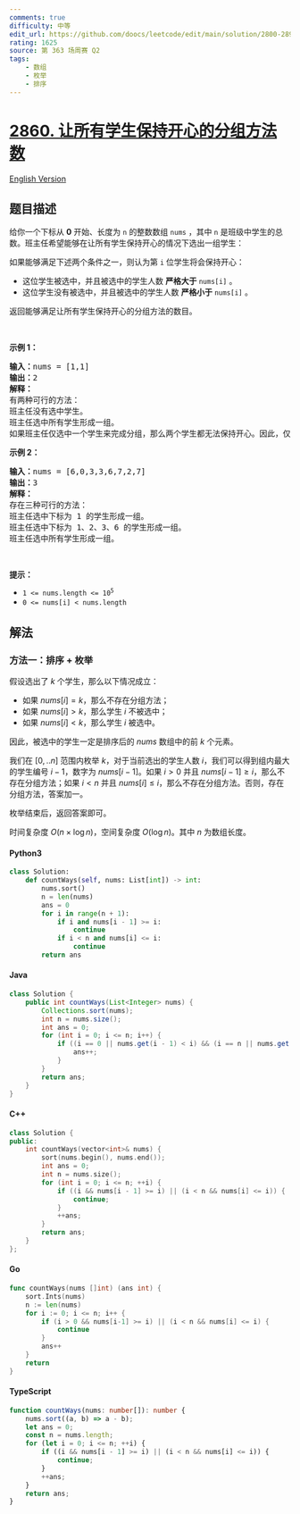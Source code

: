 ```yaml
---
comments: true
difficulty: 中等
edit_url: https://github.com/doocs/leetcode/edit/main/solution/2800-2899/2860.Happy%20Students/README.md
rating: 1625
source: 第 363 场周赛 Q2
tags:
    - 数组
    - 枚举
    - 排序
---
```


<!-- problem:start -->

# [2860. 让所有学生保持开心的分组方法数](https://leetcode.cn/problems/happy-students)

[English Version](/solution/2800-2899/2860.Happy%20Students/README_EN.md)

## 题目描述

<!-- description:start -->

<p>给你一个下标从 <strong>0</strong> 开始、长度为 <code>n</code> 的整数数组 <code>nums</code> ，其中 <code>n</code> 是班级中学生的总数。班主任希望能够在让所有学生保持开心的情况下选出一组学生：</p>

<p>如果能够满足下述两个条件之一，则认为第 <code>i</code> 位学生将会保持开心：</p>

<ul>
	<li>这位学生被选中，并且被选中的学生人数 <strong>严格大于</strong> <code>nums[i]</code> 。</li>
	<li>这位学生没有被选中，并且被选中的学生人数 <strong>严格小于</strong> <code>nums[i]</code> 。</li>
</ul>

<p>返回能够满足让所有学生保持开心的分组方法的数目。</p>

<p>&nbsp;</p>

<p><strong class="example">示例 1：</strong></p>

<pre>
<strong>输入：</strong>nums = [1,1]
<strong>输出：</strong>2
<strong>解释：</strong>
有两种可行的方法：
班主任没有选中学生。
班主任选中所有学生形成一组。 
如果班主任仅选中一个学生来完成分组，那么两个学生都无法保持开心。因此，仅存在两种可行的方法。
</pre>

<p><strong class="example">示例 2：</strong></p>

<pre>
<strong>输入：</strong>nums = [6,0,3,3,6,7,2,7]
<strong>输出：</strong>3
<strong>解释：</strong>
存在三种可行的方法：
班主任选中下标为 1 的学生形成一组。
班主任选中下标为 1、2、3、6 的学生形成一组。
班主任选中所有学生形成一组。 
</pre>

<p>&nbsp;</p>

<p><strong>提示：</strong></p>

<ul>
	<li><code>1 &lt;= nums.length &lt;= 10<sup>5</sup></code></li>
	<li><code>0 &lt;= nums[i] &lt; nums.length</code></li>
</ul>

<!-- description:end -->

## 解法

<!-- solution:start -->

### 方法一：排序 + 枚举

假设选出了 $k$ 个学生，那么以下情况成立：

-   如果 $nums[i] = k$，那么不存在分组方法；
-   如果 $nums[i] \gt k$，那么学生 $i$ 不被选中；
-   如果 $nums[i] \lt k$，那么学生 $i$ 被选中。

因此，被选中的学生一定是排序后的 $nums$ 数组中的前 $k$ 个元素。

我们在 $[0,..n]$ 范围内枚举 $k$，对于当前选出的学生人数 $i$，我们可以得到组内最大的学生编号 $i-1$，数字为 $nums[i-1]$。如果 $i \gt 0$ 并且 $nums[i-1] \ge i$，那么不存在分组方法；如果 $i \lt n$ 并且 $nums[i] \le i$，那么不存在分组方法。否则，存在分组方法，答案加一。

枚举结束后，返回答案即可。

时间复杂度 $O(n \times \log n)$，空间复杂度 $O(\log n)$。其中 $n$ 为数组长度。

<!-- tabs:start -->

#### Python3

```python
class Solution:
    def countWays(self, nums: List[int]) -> int:
        nums.sort()
        n = len(nums)
        ans = 0
        for i in range(n + 1):
            if i and nums[i - 1] >= i:
                continue
            if i < n and nums[i] <= i:
                continue
        return ans
```

#### Java

```java
class Solution {
    public int countWays(List<Integer> nums) {
        Collections.sort(nums);
        int n = nums.size();
        int ans = 0;
        for (int i = 0; i <= n; i++) {
            if ((i == 0 || nums.get(i - 1) < i) && (i == n || nums.get(i) > i)) {
                ans++;
            }
        }
        return ans;
    }
}
```

#### C++

```cpp
class Solution {
public:
    int countWays(vector<int>& nums) {
        sort(nums.begin(), nums.end());
        int ans = 0;
        int n = nums.size();
        for (int i = 0; i <= n; ++i) {
            if ((i && nums[i - 1] >= i) || (i < n && nums[i] <= i)) {
                continue;
            }
            ++ans;
        }
        return ans;
    }
};
```

#### Go

```go
func countWays(nums []int) (ans int) {
	sort.Ints(nums)
	n := len(nums)
	for i := 0; i <= n; i++ {
		if (i > 0 && nums[i-1] >= i) || (i < n && nums[i] <= i) {
			continue
		}
		ans++
	}
	return
}
```

#### TypeScript

```ts
function countWays(nums: number[]): number {
    nums.sort((a, b) => a - b);
    let ans = 0;
    const n = nums.length;
    for (let i = 0; i <= n; ++i) {
        if ((i && nums[i - 1] >= i) || (i < n && nums[i] <= i)) {
            continue;
        }
        ++ans;
    }
    return ans;
}
```

<!-- tabs:end -->

<!-- solution:end -->

<!-- problem:end -->
